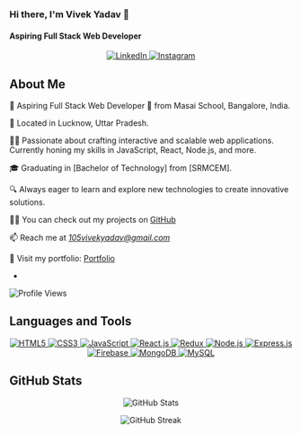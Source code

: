 <!-- Banner Image -->

<!-- Introduction -->
### Hi there, I'm Vivek Yadav 👋
#### Aspiring Full Stack Web Developer

<!-- Social Media Badges -->
<p align="center">
  <a href=https://www.linkedin.com/in/vivek-yadav-332752227/" target="_blank">
    <img src="https://img.shields.io/badge/LinkedIn-Connect-blue" alt="LinkedIn">
  </a>
  <a href="https://instagram.com/vivek4937yadav" target="_blank">
    <img src="https://img.shields.io/badge/Instagram-Follow-red" alt="Instagram">
  </a>
</p>

<!-- About Me Section -->

## About Me

🌟 Aspiring Full Stack Web Developer 🚀 from Masai School, Bangalore, India.

📍 Located in Lucknow, Uttar Pradesh.

👨‍💻 Passionate about crafting interactive and scalable web applications. Currently honing my skills in JavaScript, React, Node.js, and more.

🎓 Graduating in [Bachelor of Technology] from [SRMCEM].

🔍 Always eager to learn and explore new technologies to create innovative solutions.

👨‍💻 You can check out my projects on [GitHub](https://github.com/105vivek)

📫 Reach me at *105vivekyadav@gmail.com*

🔗 Visit my portfolio: [Portfolio](https://105vivek.github.io/)

- <!-- Profile Views -->
<p align="left">
  <img src="https://komarev.com/ghpvc/?username=105vivek&label=Profile%20views&color=0e75b6&style=flat" alt="Profile Views" />
</p>

<!-- Languages and Tools Section -->
## Languages and Tools

<p align="center">
  <a href="#">
    <img src="https://img.shields.io/badge/HTML5-E34F26?style=for-the-badge&logo=html5&logoColor=white" alt="HTML5">
  </a>
  <a href="#">
    <img src="https://img.shields.io/badge/CSS3-1572B6?style=for-the-badge&logo=css3&logoColor=white" alt="CSS3">
  </a>
  <a href="#">
    <img src="https://img.shields.io/badge/JavaScript-F7DF1E?style=for-the-badge&logo=javascript&logoColor=black" alt="JavaScript">
  </a>
  <a href="#">
    <img src="https://img.shields.io/badge/React-61DAFB?style=for-the-badge&logo=react&logoColor=black" alt="React.js">
  </a>
  <a href="#">
    <img src="https://img.shields.io/badge/Redux-764ABC?style=for-the-badge&logo=redux&logoColor=white" alt="Redux">
  </a>
  <a href="#">
    <img src="https://img.shields.io/badge/Node.js-339933?style=for-the-badge&logo=node.js&logoColor=white" alt="Node.js">
  </a>
  <a href="#">
    <img src="https://img.shields.io/badge/Express.js-000000?style=for-the-badge&logo=express&logoColor=white" alt="Express.js">
  </a>
  <a href="#">
    <img src="https://img.shields.io/badge/Firebase-FFCA28?style=for-the-badge&logo=firebase&logoColor=black" alt="Firebase">
  </a>
  <a href="#">
    <img src="https://img.shields.io/badge/MongoDB-47A248?style=for-the-badge&logo=mongodb&logoColor=white" alt="MongoDB">
  </a>
  <a href="#">
    <img src="https://img.shields.io/badge/MySQL-4479A1?style=for-the-badge&logo=mysql&logoColor=white" alt="MySQL">
  </a>
</p>

<!-- GitHub Stats Section -->
## GitHub Stats

<p align="center">
  <img src="https://github-readme-stats.vercel.app/api?username=105vivek&show_icons=true&locale=en" alt="GitHub Stats" />
</p>

<p align="center">
  <img src="https://github-readme-streak-stats.herokuapp.com/?user=105vivek" alt="GitHub Streak" />
</p>
